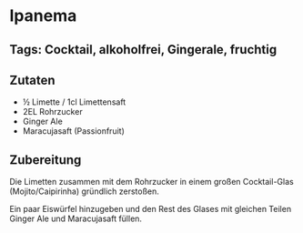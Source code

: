# Ipanema
## Tags: Cocktail, alkoholfrei, Gingerale, fruchtig

## Zutaten
- ½ Limette / 1cl Limettensaft
- 2EL Rohrzucker
- Ginger Ale
- Maracujasaft (Passionfruit)

## Zubereitung
Die Limetten zusammen mit dem Rohrzucker in einem großen Cocktail-Glas (Mojito/Caipirinha) gründlich zerstoßen.

Ein paar Eiswürfel hinzugeben und den Rest des Glases mit gleichen Teilen Ginger Ale und Maracujasaft füllen.
